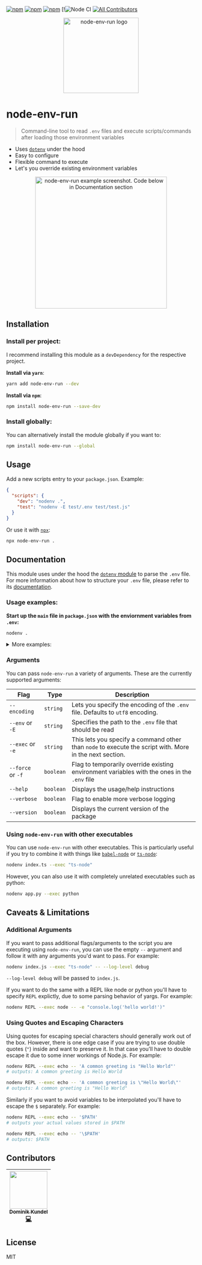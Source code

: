 [![npm](https://img.shields.io/npm/v/node-env-run.svg?style=flat-square)](https://npmjs.com/packages/node-env-run) [![npm](https://img.shields.io/npm/dt/node-env-run.svg?style=flat-square)](https://npmjs.com/packages/node-env-run) [![npm](https://img.shields.io/npm/l/node-env-run.svg?style=flat-square)](/LICENSE) [!![Node CI](https://github.com/dkundel/node-env-run/workflows/Node%20CI/badge.svg)
[![All Contributors](https://img.shields.io/badge/all_contributors-1-orange.svg?style=flat-square)](#contributors)

<p align="center">
<img alt="node-env-run logo" title="node-env-run" src="https://cdn.rawgit.com/dkundel/node-env-run/01461b3a/assets/node-env-run-logo.png" height="200">
</p>

# node-env-run

> Command-line tool to read `.env` files and execute scripts/commands after loading those environment variables

- Uses [`dotenv`](https://npm.im/dotenv) under the hood
- Easy to configure
- Flexible command to execute
- Let's you override existing environment variables

<p align="center"><img alt="node-env-run example screenshot. Code below in Documentation section" src="https://cdn.rawgit.com/dkundel/node-env-run/5bc67d1a/assets/node-env-run-screenshot.png" height="350"/></p>

## Installation

### Install per project:

I recommend installing this module as a `devDependency` for the respective project.

**Install via `yarn`**:

```bash
yarn add node-env-run --dev
```

**Install via `npm`**:

```bash
npm install node-env-run --save-dev
```

### Install globally:

You can alternatively install the module globally if you want to:

```bash
npm install node-env-run --global
```

## Usage

Add a new scripts entry to your `package.json`. Example:

```json
{
  "scripts": {
    "dev": "nodenv .",
    "test": "nodenv -E test/.env test/test.js"
  }
}
```

Or use it with [`npx`](https://medium.com/@maybekatz/introducing-npx-an-npm-package-runner-55f7d4bd282b):

```bash
npx node-env-run .
```

## Documentation

This module uses under the hood the [`dotenv` module](https://www.npmjs.com/package/dotenv) to parse the `.env` file. For more information about how to structure your `.env` file, please refer to its [documentation](https://www.npmjs.com/package/dotenv#rules).

### Usage examples:

**Start up the `main` file in `package.json` with the enviornment variables from `.env`:**

```bash
nodenv .
```

<details>

<summary>More examples: </summary>

**Start Node.js REPL with set environment variables from `.env.repl`**:

```bash
nodenv -E .env.repl
```

**Run Python file with overridden environment variables**:

```bash
nodenv app.py --exec python --force
```

**Run `server.js` file using [`nodemon`](https://npm.im/nodemon)**:

```bash
nodenv server.js --exec nodemon
```

**Pass `--inspect` flag for debugging after `--`:**

```bash
nodenv someScript -- --inspect
```

</details>

### Arguments

You can pass `node-env-run` a variety of arguments. These are the currently supported arguments:

| Flag                 | Type      | Description                                                                                             |
| -------------------- | --------- | ------------------------------------------------------------------------------------------------------- |
| `--encoding`         | `string`  | Lets you specify the encoding of the `.env` file. Defaults to `utf8` encoding.                          |
| `--env` or <br>`-E`  | `string`  | Specifies the path to the `.env` file that should be read                                               |
| `--exec` or <br>`-e` | `string`  | This lets you specify a command other than `node` to execute the script with. More in the next section. |
| `--force` or `-f`    | `boolean` | Flag to temporarily override existing environment variables with the ones in the `.env` file            |
| `--help`             | `boolean` | Displays the usage/help instructions                                                                    |
| `--verbose`          | `boolean` | Flag to enable more verbose logging                                                                     |
| `--version`          | `boolean` | Displays the current version of the package                                                             |

### Using `node-env-run` with other executables

You can use `node-env-run` with other executables. This is particularly useful if you try to combine it with things like [`babel-node`](https://www.npmjs.com/package/@babel/node) or [`ts-node`](https://npm.im/ts-node):

```bash
nodenv index.ts --exec "ts-node"
```

However, you can also use it with completely unrelated executables such as python:

```bash
nodenv app.py --exec python
```

## Caveats & Limitations

### Additional Arguments

If you want to pass additional flags/arguments to the script you are executing using `node-env-run`, you can use the empty `--` argument and follow it with any arguments you'd want to pass. For example:

```bash
nodenv index.js --exec "ts-node" -- --log-level debug
```

`--log-level debug` will be passed to `index.js`.

If you want to do the same with a REPL like node or python you'll have to specify `REPL` explictly, due to some parsing behavior of yargs. For example:

```bash
nodenv REPL --exec node -- -e "console.log('hello world!')"
```

### Using Quotes and Escaping Characters

Using quotes for escaping special characters should generally work out of the box. However, there is one edge case if you are trying to use double quotes (`"`) inside and want to preserve it. In that case you'll have to double escape it due to some inner workings of Node.js. For example:

```bash
nodenv REPL --exec echo -- 'A common greeting is "Hello World"'
# outputs: A common greeting is Hello World

nodenv REPL --exec echo -- 'A common greeting is \"Hello World\"'
# outputs: A common greeting is "Hello World"
```

Similarly if you want to avoid variables to be interpolated you'll have to escape the `$` separately. For example:

```bash
nodenv REPL --exec echo -- '$PATH'
# outputs your actual values stored in $PATH

nodenv REPL --exec echo -- '\$PATH'
# outputs: $PATH
```

## Contributors

<!-- ALL-CONTRIBUTORS-LIST:START - Do not remove or modify this section -->

<!-- prettier-ignore -->
| [<img src="https://avatars3.githubusercontent.com/u/1505101?v=4" width="100px;"/><br /><sub><b>Dominik Kundel</b></sub>](https://moin.world)<br />[💻](https://github.com/dkundel/node-env-run/commits?author=dkundel "Code") |
| :---: |

<!-- ALL-CONTRIBUTORS-LIST:END -->

## License

MIT
